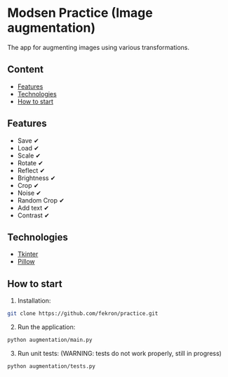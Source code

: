 ﻿# Modsen Practice (Image augmentation)

The app for augmenting images using various transformations.

## Content

- [Features](#id_features)
- [Technologies](#id_technologies)
- [How to start](#id_installation)

<a id='id_features'></a>

## Features

- Save ✔
- Load ✔
- Scale ✔
- Rotate ✔
- Reflect ✔
- Brightness ✔
- Crop ✔
- Noise ✔
- Random Crop ✔
- Add text ✔
- Contrast ✔



<a id='id_technologies'></a>

## Technologies

- [Tkinter](https://docs.python.org/3/library/tkinter.html)
- [Pillow](https://python-pillow.org/)

<a id='id_installation'></a>

## How to start

1. Installation:

```bash
git clone https://github.com/fekron/practice.git
```

2.  Run the application:

```sh
python augmentation/main.py
```

3. Run unit tests: (WARNING: tests do not work properly, still in progress)
```sh
python augmentation/tests.py
```
